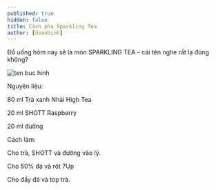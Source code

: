 ```yaml
---
published: true
hidden: false
title: Cách pha Sparkling Tea
author: [doanbinh] 
---
```



Đồ uống hôm nay sẽ là món SPARKLING TEA – cái tên nghe rất lạ đúng không?

![ten buc hinh](https://images-gmi-pmc.edge-generalmills.com/66fa168f-0179-4eee-86e0-bf6241778ee7.jpg "ten buc hinh")

Nguyên liệu:

80 ml Trà xanh Nhài High Tea

20 ml SHOTT Raspberry

20 ml đường

Cách làm:

Cho trà, SHOTT và đường vào lý.

Cho 50% đá và rót 7Up

Cho đầy đá và top trà.